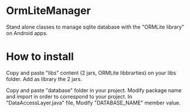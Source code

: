 OrmLiteManager
==============

Stand alone classes to manage sqlite database with the "ORMLite library" on Android apps.


How to install
==============

Copy and paste "libs" content (2 jars, ORMLite libbrarties) on your libs folder.
Add as library the 2 jars.

Copy and paste "database" folder in your project.
Modify package name and import in order to correspond to your project.
In "DataAccessLayer.java" file, Modify "DATABASE_NAME" member value.